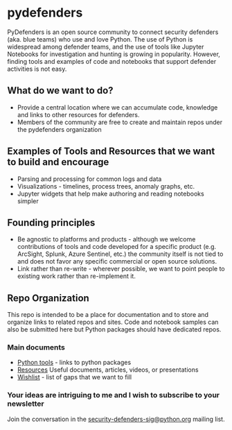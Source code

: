 # pydefenders

PyDefenders is an open source community to connect security defenders (aka. blue teams) who use and love Python. The use of Python is widespread among defender teams, and the use of tools like Jupyter Notebooks for investigation and hunting is growing in popularity. However, finding tools and examples of code and notebooks that support defender activities is not easy.

## What do we want to do?

- Provide a central location where we can accumulate code, knowledge and links to other resources for defenders.
- Members of the community are free to create and maintain repos under the pydefenders organization

## Examples of Tools and Resources that we want to build and encourage

- Parsing and processing for common logs and data
- Visualizations - timelines, process trees, anomaly graphs, etc.
- Jupyter widgets that help make authoring and reading notebooks simpler

## Founding principles

- Be agnostic to platforms and products - although we welcome contributions of tools and code developed for a specific product (e.g. ArcSight, Splunk, Azure Sentinel, etc.) the community itself is not tied to and does not favor any specific commercial or open source solutions.
- Link rather than re-write - wherever possible, we want to point people to existing work rather than re-implement it.

## Repo Organization

This repo is intended to be a place for documentation and to store and organize links to related repos and sites. Code and notebook samples can also be submitted here but Python packages should have dedicated repos.

### Main documents

- [Python tools](./docs/PythonTools.md) - links to python packages
- [Resources](./docs/Resources.md) Useful documents, articles, videos, or presentations
- [Wishlist](./docs/WishList.md) - list of gaps that we want to fill

### Your ideas are intriguing to me and I wish to subscribe to your newsletter

Join the conversation in the [security-defenders-sig@python.org](https://mail.python.org/mailman3/lists/security-defenders-sig.python.org/) mailing list.
